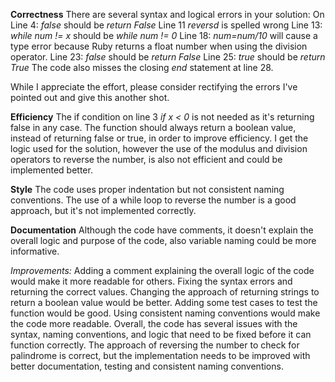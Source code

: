 **Correctness**
There are several syntax and logical errors in your solution: 
On Line 4: *false* should be *return False*
Line 11 *reversd* is spelled wrong
Line 13: *while num != x* should be *while num != 0*
Line 18: *num=num/10* will cause a type error because Ruby returns a float number when using the division operator.
Line 23: *false* should be *return False*
Line 25: *true* should be *return True*
The code also misses the closing *end* statement at line 28.

While I appreciate the effort, please consider rectifying the errors I've pointed out and give this another shot.

**Efficiency**
The if condition on line 3 *if x < 0* is not needed as it's returning false in any case. The function should always return a boolean value, instead of returning false or true, in order to improve efficiency. I get the logic used for the solution, however the use of the modulus and division operators to reverse the number, is also not efficient and could be implemented better. 

**Style**
The code uses proper indentation but not consistent naming conventions.
The use of a while loop to reverse the number is a good approach, but it's not implemented correctly.

**Documentation**
Although the code have comments, it doesn't explain the overall logic and purpose of the code, also variable naming could be more informative.

*Improvements:*
Adding a comment explaining the overall logic of the code would make it more readable for others.
Fixing the syntax errors and returning the correct values.
Changing the approach of returning strings to return a boolean value would be better.
Adding some test cases to test the function would be good.
Using consistent naming conventions would make the code more readable.
Overall, the code has several issues with the syntax, naming conventions, and logic that need to be fixed before it can function correctly. The approach of reversing the number to check for palindrome is correct, but the implementation needs to be improved with better documentation, testing and consistent naming conventions. 


